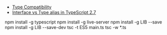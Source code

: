 #

- [Type Compatibility](https://www.typescriptlang.org/docs/handbook/type-compatibility.html)
- [Interface vs Type alias in TypeScript 2.7](https://medium.com/@martin_hotell/interface-vs-type-alias-in-typescript-2-7-2a8f1777af4c)

npm install -g typescript
npm install -g live-server
npm install -g LIB --save
npm install -g LIB --save-dev
tsc -t ES5 main.ts
tsc -w \*.ts
